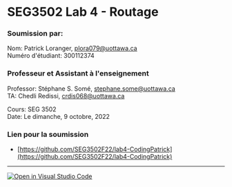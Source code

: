 # SEG3502 Lab 4 - Routage

### Soumission par:

Nom: Patrick Loranger, plora079@uottawa.ca<br>
Numéro d'étudiant: 300112374<br>

### Professeur et Assistant à l'enseignement

Professor: Stéphane S. Somé, stephane.some@uottawa.ca<br>
TA: Chedli Redissi, crdis068@uottawa.ca<br>

Cours: SEG 3502<br>
Date: Le dimanche, 9 octobre, 2022<br>

### Lien pour la soumission 

* [https://github.com/SEG3502F22/lab4-CodingPatrick](https://github.com/SEG3502F22/lab4-CodingPatrick)

---

[![Open in Visual Studio Code](https://classroom.github.com/assets/open-in-vscode-c66648af7eb3fe8bc4f294546bfd86ef473780cde1dea487d3c4ff354943c9ae.svg)](https://classroom.github.com/online_ide?assignment_repo_id=8570833&assignment_repo_type=AssignmentRepo)
